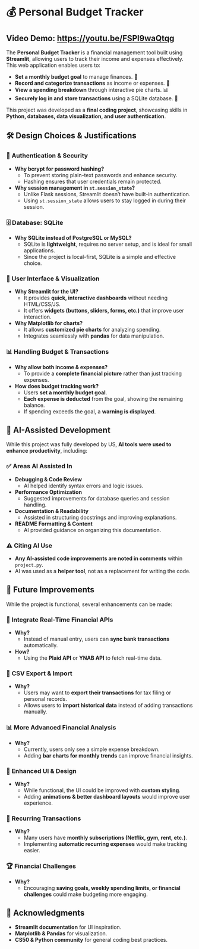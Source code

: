 # 💰 Personal Budget Tracker

## Video Demo: https://youtu.be/FSPl9waQtqg

The **Personal Budget Tracker** is a financial management tool built using **Streamlit**, allowing users to track their income and expenses effectively. This web application enables users to:
- **Set a monthly budget goal** to manage finances. 🎯
- **Record and categorize transactions** as income or expenses. 💸
- **View a spending breakdown** through interactive pie charts. 📊
- **Securely log in and store transactions** using a SQLite database. 🔐

This project was developed as a **final coding project**, showcasing skills in **Python, databases, data visualization, and user authentication**.

## 🛠 **Design Choices & Justifications**

### 🔐 **Authentication & Security**
- **Why bcrypt for password hashing?**  
  - To prevent storing plain-text passwords and enhance security.
  - Hashing ensures that user credentials remain protected.
- **Why session management in `st.session_state`?**  
  - Unlike Flask sessions, Streamlit doesn’t have built-in authentication.
  - Using `st.session_state` allows users to stay logged in during their session.

### 🗄 **Database: SQLite**
- **Why SQLite instead of PostgreSQL or MySQL?**  
  - SQLite is **lightweight**, requires no server setup, and is ideal for small applications.
  - Since the project is local-first, SQLite is a simple and effective choice.

### 🎨 **User Interface & Visualization**
- **Why Streamlit for the UI?**  
  - It provides **quick, interactive dashboards** without needing HTML/CSS/JS.
  - It offers **widgets (buttons, sliders, forms, etc.)** that improve user interaction.
- **Why Matplotlib for charts?**  
  - It allows **customized pie charts** for analyzing spending.
  - Integrates seamlessly with **pandas** for data manipulation.

### 📊 **Handling Budget & Transactions**
- **Why allow both income & expenses?**  
  - To provide a **complete financial picture** rather than just tracking expenses.
- **How does budget tracking work?**  
  - Users **set a monthly budget goal**.
  - **Each expense is deducted** from the goal, showing the remaining balance.
  - If spending exceeds the goal, a **warning is displayed**.

## 🤖 **AI-Assisted Development**

While this project was fully developed by US, **AI tools were used to enhance productivity**, including:

### ✅ **Areas AI Assisted In**
- **Debugging & Code Review**  
  - AI helped identify syntax errors and logic issues.
- **Performance Optimization**  
  - Suggested improvements for database queries and session handling.
- **Documentation & Readability**  
  - Assisted in structuring docstrings and improving explanations.
- **README Formatting & Content**  
  - AI provided guidance on organizing this documentation.

### ⚠️ **Citing AI Use**
- **Any AI-assisted code improvements are noted in comments** within `project.py`.
- AI was used as a **helper tool**, not as a replacement for writing the code.


## 🚀 **Future Improvements**
While the project is functional, several enhancements can be made:

### 🔗 **Integrate Real-Time Financial APIs**
- **Why?**  
  - Instead of manual entry, users can **sync bank transactions** automatically.
- **How?**  
  - Using the **Plaid API** or **YNAB API** to fetch real-time data.

### 📂 **CSV Export & Import**
- **Why?**  
  - Users may want to **export their transactions** for tax filing or personal records.
  - Allows users to **import historical data** instead of adding transactions manually.

### 📊 **More Advanced Financial Analysis**
- **Why?**  
  - Currently, users only see a simple expense breakdown.
  - Adding **bar charts for monthly trends** can improve financial insights.

### 🎨 **Enhanced UI & Design**
- **Why?**  
  - While functional, the UI could be improved with **custom styling**.
  - Adding **animations & better dashboard layouts** would improve user experience.

### 📆 **Recurring Transactions**
- **Why?**  
  - Many users have **monthly subscriptions (Netflix, gym, rent, etc.)**.
  - Implementing **automatic recurring expenses** would make tracking easier.

### 🏆 **Financial Challenges**
- **Why?**  
  - Encouraging **saving goals, weekly spending limits, or financial challenges** could make budgeting more engaging.

## 📜 **Acknowledgments**
- **Streamlit documentation** for UI inspiration.
- **Matplotlib & Pandas** for visualization.
- **CS50 & Python community** for general coding best practices.
